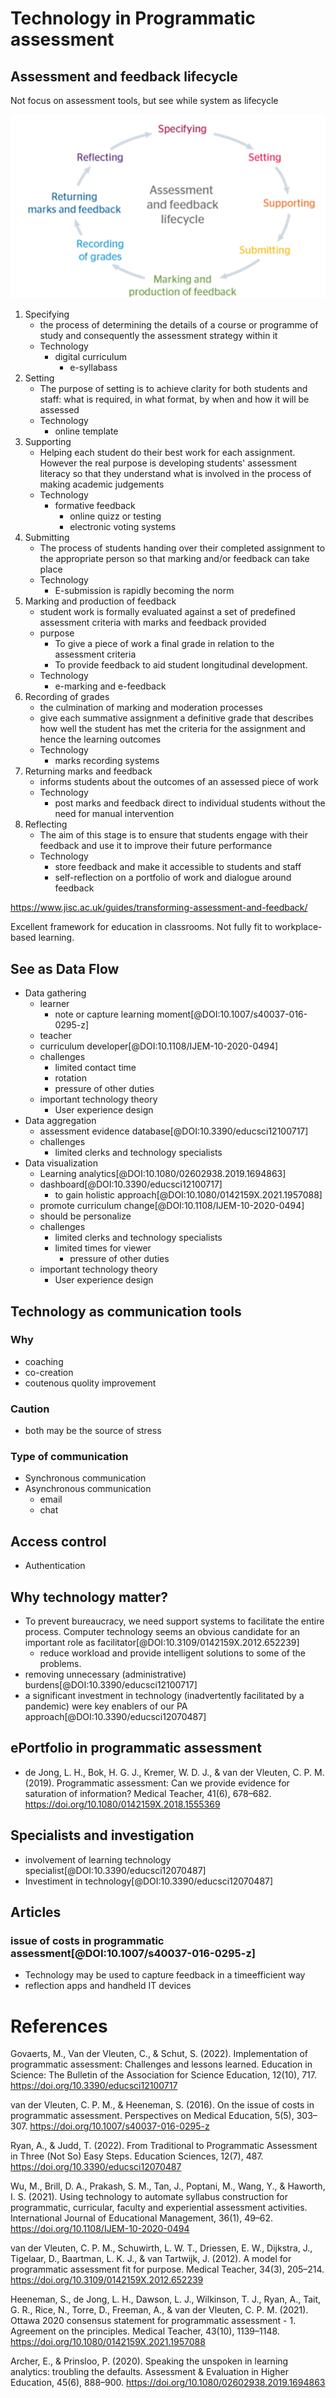 # Technology in Programmatic assessment

## Assessment and feedback lifecycle

Not focus on assessment tools, but see while system as lifecycle

![](Technology%20in%20Programmatic%20assessment/2022-10-23-16-57-23.png)

1. Specifying
    - the process of determining the details of a course or programme of study and consequently the assessment strategy within it
    - Technology
       - digital curriculum
           - e-syllabass
2. Setting
    - The purpose of setting is to achieve clarity for both students and staff: what is required, in what format, by when and how it will be assessed
    - Technology
       - online template
3. Supporting
    - Helping each student do their best work for each assignment. However the real purpose is developing students' assessment literacy so that they understand what is involved in the process of making academic judgements
    - Technology
        - formative feedback
          - online quizz or testing
          - electronic voting systems
4. Submitting
   - The process of students handing over their completed assignment to the appropriate person so that marking and/or feedback can take place
   - Technology
       - E-submission is rapidly becoming the norm
5. Marking and production of feedback
   - student work is formally evaluated against a set of predefined assessment criteria with marks and feedback provided
   - purpose
       - To give a piece of work a final grade in relation to the assessment criteria
       - To provide feedback to aid student longitudinal development.
   - Technology
       - e-marking and e-feedback 
6. Recording of grades
   - the culmination of marking and moderation processes  
   - give each summative assignment a definitive grade that describes how well the student has met the criteria for the assignment and hence the learning outcomes
   - Technology
       - marks recording systems
7. Returning marks and feedback
   - informs students about the outcomes of an assessed piece of work
   - Technology 
       - post marks and feedback direct to individual students without the need for manual intervention 
8. Reflecting
   - The aim of this stage is to ensure that students engage with their feedback and use it to improve their future performance
   - Technology
       - store feedback and make it accessible to students and staff
       - self-reflection on a portfolio of work and dialogue around feedback

https://www.jisc.ac.uk/guides/transforming-assessment-and-feedback/


Excellent framework for education in classrooms. Not fully fit to workplace-based learning.

## See as Data Flow

- Data gathering
    - learner
      - note or capture learning moment[@DOI:10.1007/s40037-016-0295-z]
    - teacher
    - curriculum developer[@DOI:10.1108/IJEM-10-2020-0494]
    - challenges
      - limited contact time
      - rotation
      - pressure of other duties
    - important technology theory
      - User experience design
- Data aggregation
    - assessment evidence database[@DOI:10.3390/educsci12100717]
    - challenges
      - limited clerks and technology specialists
- Data visualization
    - Learning analytics[@DOI:10.1080/02602938.2019.1694863]
    - dashboard[@DOI:10.3390/educsci12100717]
        - to gain holistic approach[@DOI:10.1080/0142159X.2021.1957088]
    - promote curriculum change[@DOI:10.1108/IJEM-10-2020-0494]
    - should be personalize
    - challenges
      - limited clerks and technology specialists
      - limited times for viewer
          - pressure of other duties
    - important technology theory
      - User experience design

## Technology as communication tools

### Why

- coaching
- co-creation
- coutenous quolity improvement

### Caution

- both may be the source of stress

### Type of communication

- Synchronous communication
- Asynchronous communication
  - email
  - chat

## Access control

- Authentication

## Why technology matter?

- To prevent bureaucracy, we need support systems to facilitate the entire process. Computer technology seems an obvious candidate for an important role as facilitator[@DOI:10.3109/0142159X.2012.652239]
    - reduce workload and provide intelligent solutions to some of the problems.
- removing unnecessary (administrative) burdens[@DOI:10.3390/educsci12100717]
- a significant investment in  technology (inadvertently facilitated by a pandemic) were key enablers of our PA approach[@DOI:10.3390/educsci12070487]

## ePortfolio in programmatic assessment

- de Jong, L. H., Bok, H. G. J., Kremer, W. D. J., & van der Vleuten, C. P. M. (2019). Programmatic assessment: Can we provide evidence for saturation of information? Medical Teacher, 41(6), 678–682. https://doi.org/10.1080/0142159X.2018.1555369


## Specialists and investigation

- involvement of learning  technology specialist[@DOI:10.3390/educsci12070487]
- Investiment in technology[@DOI:10.3390/educsci12070487]

## Articles

### issue of costs in programmatic assessment[@DOI:10.1007/s40037-016-0295-z]

- Technology may be used to capture feedback in a timeefficient way
- reflection apps and handheld IT devices


# References

Govaerts, M., Van der Vleuten, C., & Schut, S. (2022). Implementation of programmatic assessment: Challenges and lessons learned. Education in Science: The Bulletin of the Association for Science Education, 12(10), 717. https://doi.org/10.3390/educsci12100717

van der Vleuten, C. P. M., & Heeneman, S. (2016). On the issue of costs in programmatic assessment. Perspectives on Medical Education, 5(5), 303–307. https://doi.org/10.1007/s40037-016-0295-z

Ryan, A., & Judd, T. (2022). From Traditional to Programmatic Assessment in Three (Not So) Easy Steps. Education Sciences, 12(7), 487. https://doi.org/10.3390/educsci12070487

Wu, M., Brill, D. A., Prakash, S. M., Tan, J., Poptani, M., Wang, Y., & Haworth, I. S. (2021). Using technology to automate syllabus construction for programmatic, curricular, faculty and experiential assessment activities. International Journal of Educational Management, 36(1), 49–62. https://doi.org/10.1108/IJEM-10-2020-0494

van der Vleuten, C. P. M., Schuwirth, L. W. T., Driessen, E. W., Dijkstra, J., Tigelaar, D., Baartman, L. K. J., & van Tartwijk, J. (2012). A model for programmatic assessment fit for purpose. Medical Teacher, 34(3), 205–214. https://doi.org/10.3109/0142159X.2012.652239

Heeneman, S., de Jong, L. H., Dawson, L. J., Wilkinson, T. J., Ryan, A., Tait, G. R., Rice, N., Torre, D., Freeman, A., & van der Vleuten, C. P. M. (2021). Ottawa 2020 consensus statement for programmatic assessment - 1. Agreement on the principles. Medical Teacher, 43(10), 1139–1148. https://doi.org/10.1080/0142159X.2021.1957088

Archer, E., & Prinsloo, P. (2020). Speaking the unspoken in learning analytics: troubling the defaults. Assessment & Evaluation in Higher Education, 45(6), 888–900. https://doi.org/10.1080/02602938.2019.1694863